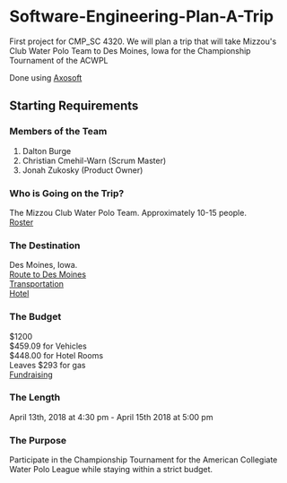 # Software-Engineering-Plan-A-Trip
First project for CMP_SC 4320. We will plan a trip that will take Mizzou's Club Water Polo Team to Des Moines, Iowa for the Championship Tournament of the ACWPL  

Done using [Axosoft](christiancw.axosoft.com)

## Starting Requirements

### Members of the Team
  1. Dalton Burge
  2. Christian Cmehil-Warn (Scrum Master)
  3. Jonah Zukosky (Product Owner)
### Who is Going on the Trip?
  The Mizzou Club Water Polo Team. Approximately 10-15 people.  
  [Roster](roster.md)
### The Destination
  Des Moines, Iowa.  
  [Route to Des Moines](route.md)  
  [Transportation](transportation.md)  
  [Hotel](hotels.md)
### The Budget
  $1200  
  $459.09 for Vehicles  
  $448.00 for Hotel Rooms  
  Leaves $293 for gas  
  [Fundraising](fundraising.md)

### The Length
  April 13th, 2018 at 4:30 pm - April 15th 2018 at 5:00 pm
### The Purpose
  Participate in the Championship Tournament for the American Collegiate Water Polo League while staying within a strict budget.
